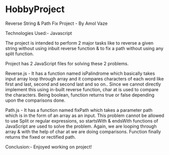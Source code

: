 # HobbyProject

Reverse String & Path Fix Project - By Amol Vaze

Technologies Used:- Javascript

The project is intended to perform 2 major tasks like to reverse a given string without using inbuit reverse function & to fix a path without 
using any split function. 

Project has 2 JavaScript files for solving these 2 problems.

Reverse.js - It has a function named isPalindrome which basically takes input array loop through array and it compares characters of each word
like first and last, second and second last and so on.. Since we cannot directly implement this using in-built reverse function, char at is used
to compare the characters. Being boolean, function returns true or false depending upon the comparisons done.

Path.js - It has a function named fixPath which takes a parameter path which is in the form of an array as an input. This problem cannot be allowed 
to use Split or regular expressions, so startsWith & endsWith functions of JavaScript are used to solve the problem. Again, we are looping through 
array & with the help of char at we are doing comparisons. Function finally returns the fixed or rectified path.

Conclusion:- Enjoyed working on project!
